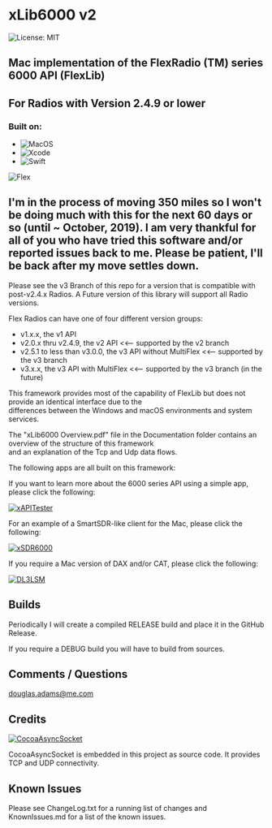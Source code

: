 # xLib6000 v2

![License: MIT](https://img.shields.io/badge/License-MIT-yellow.svg)


## Mac implementation of the FlexRadio (TM) series 6000 API (FlexLib)
##      For Radios with Version 2.4.9 or lower

### Built on:
*  ![MacOS](https://img.shields.io/badge/macOS-10.14.6-orange.svg?style=flat)
*  ![Xcode](https://img.shields.io/badge/Xcode-10.13(10G8)-orange.svg?style=flat)
*  ![Swift](https://img.shields.io/badge/Swift-5.0-orange.svg?style=flat)


![Flex](https://img.shields.io/badge/Flex_Version-v2.4.9-blue.svg)


## I'm in the process of moving 350 miles so I won't be doing much with this for the next 60 days or so (until ~ October, 2019). I am very thankful for all of you who have tried this software and/or reported issues back to me. Please be patient, I'll be back after my move settles down.

Please see the v3 Branch of this repo for a version that is compatible with post-v2.4.x Radios.
A Future version of this library will support all Radio versions.

Flex Radios can have one of four different version groups:
*  v1.x.x, the v1 API
*  v2.0.x thru v2.4.9, the v2 API <<-- supported by the v2 branch
*  v2.5.1 to less than v3.0.0, the v3 API without MultiFlex <<-- supported by the v3 branch
*  v3.x.x, the v3 API with MultiFlex <<-- supported by the v3 branch (in the future)



This framework provides most of the capability of FlexLib but does not provide an identical  interface due to the  
differences between the Windows and macOS environments and system services.

The "xLib6000 Overview.pdf" file in the Documentation folder contains an overview of the structure of this framework  
and an explanation of the Tcp and Udp data flows.  

The following apps are all built on this framework:

If you want to learn more about the 6000 series API using a simple app, please click the following:

[![xAPITester](https://img.shields.io/badge/K3TZR-xAPITester-informational)]( https://github.com/DougPA/xAPITester)


For an example of a SmartSDR-like client for the Mac, please click the following:

[![xSDR6000](https://img.shields.io/badge/K3TZR-xSDR6000-informational)]( https://github.com/DougPA/xSDR6000)


If you require a Mac version of DAX and/or CAT, please click the following:

[![DL3LSM](https://img.shields.io/badge/DL3LSM-xDAX,_xCAT-informational)](https://dl3lsm.blogspot.com)


## Builds

Periodically I will create a compiled RELEASE build and place it in the GitHub Release.  

If you require a DEBUG build you will have to build from sources.   


## Comments / Questions

douglas.adams@me.com


## Credits

[![CocoaAsyncSocket](https://img.shields.io/badge/CocoaAsyncSocket-v7.6.3-informational)](https://github.com/robbiehanson/CocoaAsyncSocket)

CocoaAsyncSocket is embedded in this project as source code. It provides TCP and UDP connectivity.


## Known Issues

Please see ChangeLog.txt for a running list of changes and KnownIssues.md for a list of the known issues.
